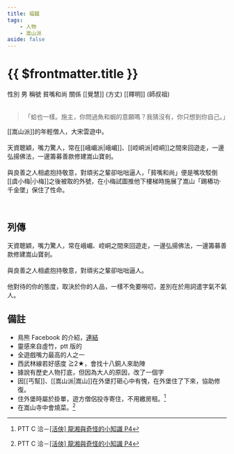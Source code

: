 ```yaml
---
title: 福韞
tags:
    - 人物
    - 嵩山派
aside: false
---
```


# {{ $frontmatter.title }}

<ChTabs position="bottom">
    <ChTab title="初識">
		<ChMeet 
			src='/images/characters/special206/normal.webp' 
            nameTitle=''
			nameMain='福韞'
			desc='嵩山派的年輕弟子，雲遊大宋，弘揚佛法，籌措善款以期修繕敗破的嵩山寺。'
			:animation=true
		/>
    </ChTab>
</ChTabs>

<InfoList>
    <Info title='角色資料' :open=true>
        <table>
            <ChTr>
				<ChTd isTitle=true>
					性別
				</ChTd>
				<ChTd>
					男
				</ChTd>
			</ChTr>
			<ChTr>
				<ChTd isTitle=true>
					稱號
				</ChTd>
				<ChTd>
					貧嘴和尚
				</ChTd>
			</ChTr>
			<ChTr>
				<ChTd isTitle=true position='center'>
					關係
				</ChTd>
			</ChTr>
			<ChTr>
				<ChTd position='center'>
					[[覺慧]] (方丈)
				</ChTd>
			</ChTr>
			<ChTr>
				<ChTd position='center'>
					[[釋明]] (師叔祖)
				</ChTd>
			</ChTr>
        </table>
    </Info>
</InfoList>

> 「蛤也一樣。施主，你問過魚和蝦的意願嗎？我猜沒有，你只想到你自己。」

[[嵩山派]]的年輕僧人，大宋雲遊中。
<br><br>
天資聰穎，嘴力驚人，常在[[峨嵋派|峨嵋]]、[[崆峒派|崆峒]]之間來回遊走，一邊弘揚佛法，一邊籌募善款修建嵩山寶剎。
<br><br>
與良善之人相處抱持敬意，對頑劣之輩卻咄咄逼人，「貧嘴和尚」便是嘴攻駁倒[[虞小梅|小梅]]之後被取的外號，在小梅試圖推他下樓梯時施展了嵩山「踢樁功·千金墜」保住了性命。

<br clear="all">

## 列傳

<Tabs>
  <Tab title="列傳一">
	天資聰穎，嘴力驚人，常在峨嵋、崆峒之間來回遊走，一邊弘揚佛法，一邊籌募善款修建嵩山寶剎。<br><br>
	與良善之人相處抱持敬意，對頑劣之輩卻咄咄逼人。<br><br>
	他對待的你的態度，取決於你的人品，一樣不免要嘮叨，差別在於用詞遣字氣不氣人。
  </Tab>
</Tabs>

## 備註

-   鳥熊 Facebook 的介紹，[連結](https://www.facebook.com/photo/?fbid=424312240122157&set=pcb.424312443455470)
-   靈感來自虛竹，ptt 版的
-   全遊戲嘴力最高的人之一
-   西武林線若好感度 ≧2★，會找十八銅人來助陣
-   據說有歷史人物打底，但因為大人的原因，改了一個字
-   因[[丐幫]]、[[嵩山派|嵩山]]在外堡打砸心中有愧，在外堡住了下來，協助修復。
-   住外堡時屬於掛單，遊方僧侶投寺寄住，不用繳房租。[^1]
-   在嵩山寺中會燒菜。[^1]

[^1]: PTT C 洽－[\[活俠\] 龍湘與奇怪的小知識 P4](https://www.ptt.cc/bbs/C_Chat/M.1729423145.A.69F.html)
